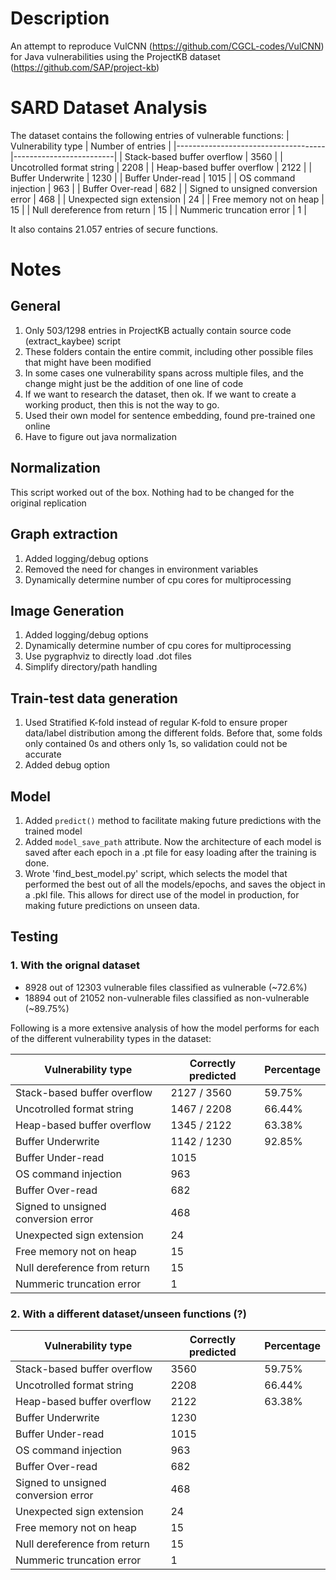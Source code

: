 # Description
 An attempt to reproduce VulCNN (https://github.com/CGCL-codes/VulCNN) for Java vulnerabilities using the ProjectKB dataset (https://github.com/SAP/project-kb)

# SARD Dataset Analysis

The dataset contains the following entries of vulnerable functions:
|         Vulnerability type          |    Number of entries    |
|-------------------------------------|-------------------------|
| Stack-based buffer overflow         | 3560                    | 
| Uncotrolled format string           | 2208                    |
| Heap-based buffer overflow          | 2122                    |
| Buffer Underwrite                   | 1230                    | 
| Buffer Under-read                   | 1015                    |
| OS command injection                | 963                     |
| Buffer Over-read                    | 682                     | 
| Signed to unsigned conversion error | 468                     |
| Unexpected sign extension           | 24                      |
| Free memory not on heap             | 15                      |
| Null dereference from return        | 15                      | 
| Nummeric truncation error           | 1                       |

It also contains 21.057 entries of secure functions.

# Notes

## General
1. Only 503/1298 entries in ProjectKB actually contain source code (extract_kaybee) script
2. These folders contain the entire commit, including other possible files that might have been modified
3. In some cases one vulnerability spans across multiple files, and the change might just be the addition of one line of code
4. If we want to research the dataset, then ok. If we want to create a working product, then this is not the way to go.
5. Used their own model for sentence embedding, found pre-trained one online 
6. Have to figure out java normalization



## Normalization
This script worked out of the box. Nothing had to be changed for the original replication

## Graph extraction
1. Added logging/debug options
2. Removed the need for changes in environment variables
3. Dynamically determine number of cpu cores for multiprocessing

## Image Generation
1. Added logging/debug options
2. Dynamically determine number of cpu cores for multiprocessing
3. Use pygraphviz to directly load .dot files
4. Simplify directory/path handling

## Train-test data generation
1. Used Stratified K-fold instead of regular K-fold to ensure proper data/label distribution among the different folds. Before that, some folds only contained 0s and others only 1s, so validation could not be accurate
2. Added debug option

## Model
1. Added ```predict()``` method to facilitate making future predictions with the trained model
2. Added ```model_save_path``` attribute. Now the architecture of each model is saved after each epoch in a .pt file for easy loading after the training is done.
3. Wrote 'find_best_model.py' script, which selects the model that performed the best out of all the models/epochs, and saves the object in a .pkl file. This allows for direct use of the model in production, for making future predictions on unseen data.

## Testing
### 1. With the orignal dataset
- 8928 out of 12303 vulnerable files classified as vulnerable (~72.6%)
- 18894 out of 21052 non-vulnerable files classified as non-vulnerable (~89.75%)

Following is a more extensive analysis of how the model performs for each of the different vulnerability types in the dataset:

|         Vulnerability type          |    Correctly predicted  | Percentage |
|-------------------------------------|-------------------------|------------|
| Stack-based buffer overflow         | 2127 / 3560             | 59.75%     |
| Uncotrolled format string           | 1467 / 2208             | 66.44%     |
| Heap-based buffer overflow          | 1345 / 2122             | 63.38%     |
| Buffer Underwrite                   | 1142 / 1230             | 92.85%     | 
| Buffer Under-read                   | 1015                    |
| OS command injection                | 963                     |
| Buffer Over-read                    | 682                     | 
| Signed to unsigned conversion error | 468                     |
| Unexpected sign extension           | 24                      |
| Free memory not on heap             | 15                      |
| Null dereference from return        | 15                      | 
| Nummeric truncation error           | 1                       |


### 2. With a different dataset/unseen functions (?)
|         Vulnerability type          |    Correctly predicted  | Percentage |
|-------------------------------------|-------------------------|------------|
| Stack-based buffer overflow         | 3560                    | 59.75%     |
| Uncotrolled format string           | 2208                    | 66.44%     |
| Heap-based buffer overflow          | 2122                    | 63.38%     |
| Buffer Underwrite                   | 1230                    | 
| Buffer Under-read                   | 1015                    |
| OS command injection                | 963                     |
| Buffer Over-read                    | 682                     | 
| Signed to unsigned conversion error | 468                     |
| Unexpected sign extension           | 24                      |
| Free memory not on heap             | 15                      |
| Null dereference from return        | 15                      | 
| Nummeric truncation error           | 1                       |
